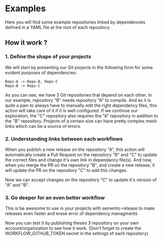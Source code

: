 # Examples

Here you will find some example repositories linked by dependencies defined in a YAML file at the root of each repository.

## How it work ?

### 1. Define the shape of your projects

We will start by presenting our Git projects in the following form for some evident purposes of dependencies:

```
Repo-A -> Repo-B, Repo-C
Repo-B -> Repo-C
```

As you can see, we have 3 Git repositories that depend on each other. In our example, repository "B" needs repository "A" to compile. And as it is quite a pain to always have to manually edit the right dependency files, this action will take care of it if it is well configured.
If we continue our exploration, the "C" repository also requires the "A" repository in addition to the "B" repository. Projects of a certain size can have pretty complex mesh links which can be a source of errors.

### 2. Understanding links between each workflows

When you publish a new release on the repository "A", this action will automatically create a Pull Request on the repository "B" and "C" to update the correct files and change it's own link in dependancy file(s).
And now, when you merge the PR on the repository "B", and create a new release, it will update the PR on the repository "C" to add this changes.

Now we can accept changes on the repository "C" to update it's version of "A" and "B".

### 3. Go deeper for an even better workflow

This is be awesome to use in your projects with sementic-release to make releases even faster and erase error of dependency managments

Now you can test it by publishing theses 3 repository on your own account/organization to see how it work. (Don't forget to create the WORKFLOW_GITHUB_TOKEN secret in the settings of each repository)
